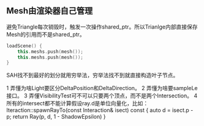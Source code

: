 ## Mesh由渲染器自己管理
避免Triangle每次销毁时，触发一次操作shared_ptr。所以Trianlge内部直接保存Mesh的引用而不是shared_ptr。

```c++
loadScene() {
    this.meshs.push(mesh());
    this.meshs.push(mesh());
}
```

SAH找不到最好的划分就用穷举法，穷举法找不到就直接构造叶子节点。

1 弄懂为啥Light要区分DeltaPosition和DeltaDirection。
2 弄懂为啥要sampleLe接口。
3 弄懂VisibilityTest可不可以只要两个顶点，而不是两个Intersection。
4 所有的intersect都不能计算假设ray.d是单位向量化，比如：
    Iteraction::spawnRayTo(const Interaction& isect) const {
        auto d = isect.p - p;
        return Ray(p, d, 1 - ShadowEpsilon)
    }